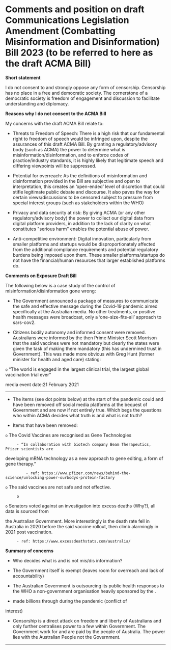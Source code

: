 # Comments and position on draft Communications Legislation Amendment (Combatting Misinformation and Disinformation) Bill 2023 (to be referred to here as the draft ACMA Bill)

**Short statement**

I do not consent to and strongly oppose any form of censorship. Censorship has no place in a free and
democratic society. The cornerstone of a democratic society is freedom of engagement and discussion to
facilitate understanding and diplomacy.

**Reasons why I do not consent to the ACMA Bill**

My concerns with the draft ACMA Bill relate to:

  - Threats to Freedom of Speech: There is a high risk that our fundamental right to freedom of speech
would be infringed upon, despite the assurances of this draft ACMA Bill. By granting a
regulatory/advisory body (such as ACMA) the power to determine what is
misinformation/disinformation, and to enforce codes of practice/industry standards, it is highly likely
that legitimate speech and differing viewpoints will be suppressed.

  - Potential for overreach: As the definitions of misinformation and disinformation provided in the Bill
are subjective and open to interpretation, this creates an ‘open-ended’ level of discretion that could
stifle legitimate public debate and discourse. It also paves the way for certain views/discussions to be
censored subject to pressure from special interest groups (such as stakeholders within the WHO)

  - Privacy and data security at risk: By giving ACMA (or any other regulatory/advisory body) the power
to collect our digital data from digital platform providers, in addition to the lack of clarity on what
constitutes "serious harm" enables the potential abuse of power.

  - Anti-competitive environment: Digital innovation, particularly from smaller platforms and startups
would be disproportionately affected from the additional compliance requirements and potential
regulatory burdens being imposed upon them. These smaller platforms/startups do not have the
financial/human resources that larger established platforms do.

**Comments on Exposure Draft Bill**

The following below is a case study of the control of misinformation/disinformation gone wrong:

  - The Government announced a package of measures to communicate the safe and effective message
during the Covid-19 pandemic aimed specifically at the Australian media. No other treatments, or
positive health messages were broadcast, only a ‘one-size-fits-all’ approach to sars-cov2.

  - Citizens bodily autonomy and informed consent were removed. Australians were informed by the
then Prime Minister Scott Morrison that the said vaccines were not mandatory but clearly the states
were given the task of making them mandatory (this has undermined trust in Government). This was
made more obvious with Greg Hunt (former minister for health and aged care) stating:

`o` “The world is engaged in the largest clinical trial, the largest global vaccination trial ever”

media event date:21 February 2021


-----

  - The items (see dot points below) at the start of the pandemic could and have been removed off
social media platforms at the bequest of Government and are now if not entirely true. Which begs
the questions who within ACMA decides what truth is and what is not truth?

  - Items that have been removed:

`o` The Covid Vaccines are recognised as Gene Technologies

         - “In collaboration with biotech company Beam Therapeutics, Pfizer scientists are
developing mRNA technology as a new approach to gene editing, a form of gene
therapy.”

             - ref: https://www.pfizer.com/news/behind-the-science/unlocking-power-ourbodys-protein-factory

`o` The said vaccines are not safe and not effective.
```
     o

```
`o` Senators voted against an investigation into excess deaths (Why?), all data is sourced from

the Australian Government. More interestingly is the death rate fell in Australia in 2020
before the said vaccine rollout, then climb alarmingly in 2021 post vaccination.

         - ref: https://www.excessdeathstats.com/australia/

**Summary of concerns**

  - Who decides what is and is not mis/dis information?

  - The Government itself is exempt (leaves room for overreach and lack of accountability)

  - The Australian Government is outsourcing its public health responses to the WHO a non-government
organisation heavily sponsored by the .

  - made billions through during the pandemic (conflict of

interest)

  - Censorship is a direct attack on freedom and liberty of Australians and only further centralises power
to a few within Government. The Government work for and are paid by the people of Australia. The
power lies with the Australian People not the Government.


-----

